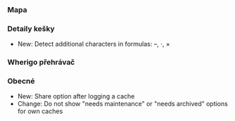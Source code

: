 
### Mapa

### Detaily kešky
- New: Detect additional characters in formulas: –, ⋅, ×

### Wherigo přehrávač

### Obecné
- New: Share option after logging a cache
- Change: Do not show "needs maintenance" or "needs archived" options for own caches
